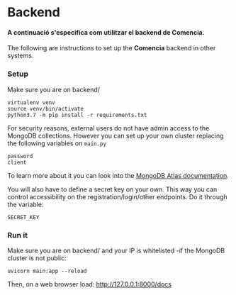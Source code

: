 # Backend

#### A continuació s'especifica com utilitzar el backend de **Comencia**.

The following are instructions to set up the **Comencia** backend in other systems.

### Setup
Make sure you are on backend/
~~~~
virtualenv venv
source venv/bin/activate
python3.7 -m pip install -r requirements.txt
~~~~

For security reasons, external users do not have admin access to the MongoDB collections. However you can set up your own cluster replacing the following variables on ```main.py```
~~~~
password
client 
~~~~
To learn more about it you can look into the [MongoDB Atlas documentation](https://docs.atlas.mongodb.com/tutorial/create-new-cluster/).

You will also have to define a secret key on your own. This way you can control accessibility on the registration/login/other endpoints. Do it through the variable:
~~~~
SECRET_KEY
~~~~

### Run it
Make sure you are on backend/ and your IP is whitelisted -if the MongoDB cluster is not public:
~~~~
uvicorn main:app --reload
~~~~
Then, on a web browser load:
http://127.0.0.1:8000/docs
